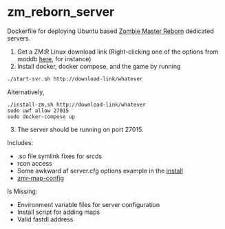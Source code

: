 # zm_reborn_server
Dockerfile for deploying Ubuntu based [Zombie Master Reborn](https://www.moddb.com/mods/zombie-master-reborn) dedicated servers.

1. Get a ZM:R Linux download link (Right-clicking one of the options from moddb [here](https://www.moddb.com/downloads/start/184512/all), for instance)
2. Install docker, docker compose, and the game by running 
```bash
./start-svr.sh http://download-link/whatever
```
 Alternatively,
 
```
./install-zm.sh http://download-link/whatever
sudo uwf allow 27015
sudo docker-compose up
```

3. The server should be running on port 27015.

Includes:
- .so file symlink fixes for srcds
- rcon access
- Some awkward af server.cfg options example in the [install](https://github.com/lucasgcb/zm_reborn_server/blob/master/install-zm.sh#L5-L9)
- [zmr-map-config](https://github.com/zm-reborn/zmr-map-configs/)

Is Missing:

- Environment variable files for server configuration
- Install script for adding maps
- Valid fastdl address
